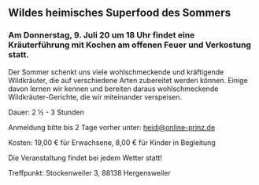 ## Wildes heimisches Superfood des Sommers

### Am Donnerstag, 9. Juli 20 um 18 Uhr findet eine Kräuterführung mit Kochen am offenen Feuer und Verkostung statt.

Der Sommer schenkt uns viele wohlschmeckende und kräftigende Wildkräuter, die auf verschiedene Arten zubereitet werden können. Einige davon lernen wir kennen und bereiten daraus wohlschmeckende Wildkräuter-Gerichte, die wir miteinander verspeisen.

Dauer: 2 ½ - 3 Stunden

Anmeldung bitte bis 2 Tage vorher unter: heidi@online-prinz.de

Kosten: 19,00 € für Erwachsene, 8,00 € für Kinder in Begleitung

Die Veranstaltung findet bei jedem Wetter statt!

Treffpunkt: Stockenweiler 3, 88138 Hergensweiler
